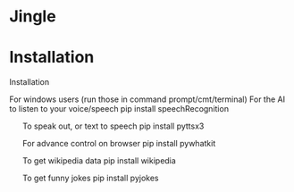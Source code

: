 # Jingle
<h1> Installation</h1>
Installation

<p>For windows users
(run those in command prompt/cmt/terminal) For the AI to listen to your voice/speech pip install speechRecognition</p>

<ul>To speak out, or text to speech pip install pyttsx3</ul>

<ul>For advance control on browser pip install pywhatkit</ul>

<ul>To get wikipedia data pip install wikipedia</ul>

<ul>To get funny jokes pip install pyjokes</ul>
